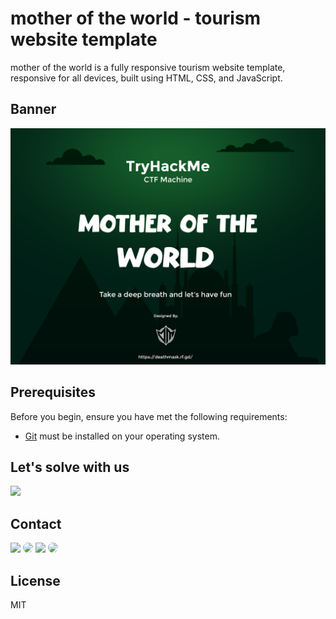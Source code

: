 # mother of the world -  tourism website template
mother of the world is a fully responsive tourism website template, responsive for all devices, built using HTML, CSS, and JavaScript.


## Banner

![mother of the world Desktop Banner](./website-demo-image/motw_ctf.png "Desktop Banner")


## Prerequisites

Before you begin, ensure you have met the following requirements:

* [Git](https://git-scm.com/downloads "Download Git") must be installed on your operating system.


## Let's solve with us

<a href="https://deathmask.rf.gd" target="_blank"><img src="https://custom-icon-badges.herokuapp.com/badge/Writeup-red?style=for-the-badge&logo=hand_9647256&logoColor=black%22%20style=%22border-radius:%2030px%22%20target=%22_blank"></a>


## Contact

<p align="left">
  <a href="https://deathmask.rf.gd" target="_blank"><img src="https://custom-icon-badges.herokuapp.com/badge/Website-white?style=for-the-badge&logo=earth_9647256&logoColor=black%22%20style=%22border-radius:%2030px%22%20target=%22_blank"></a>
  <a href="https://www.linkedin.com/in/ahmed-abd-alalim-286768299/" target="_blank"><img src="https://img.shields.io/badge/-LinkedIn-%230077B5?style=for-the-badge&logo=linkedin&logoColor=white" style="border-radius: 30px" target="_blank"></a>
  <a href="https://github.com/Death-Mask" target="_blank"><img src="https://img.shields.io/badge/GitHub-000000?style=for-the-badge&logo=github&logoColor=whit style="border-radius: 30px" target="_blank"></a>
  <a href="https://tryhackme.com/p/DeathMask" target="_blank"><img src="https://custom-icon-badges.herokuapp.com/badge/TryHackMe-262c3e?style=for-the-badge&logo=tryhackme&logoColor=white" style="border-radius: 30px" target="_blank"></a>
</p>


## License

MIT
